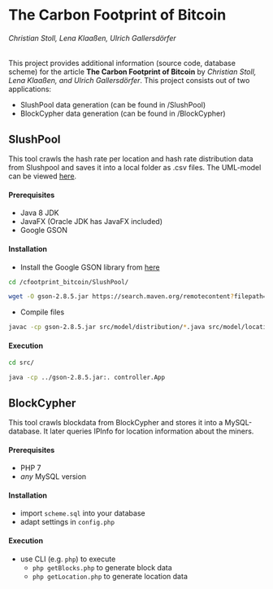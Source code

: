 # The Carbon Footprint of Bitcoin
###### Christian Stoll, Lena Klaaßen, Ulrich Gallersdörfer 

This project provides additional information (source code, database scheme) for the article **The Carbon Footprint of Bitcoin** by *Christian Stoll, Lena Klaaßen, and Ulrich Gallersdörfer*. This project consists out of two applications:
  - SlushPool data generation (can be found in /SlushPool)
  - BlockCypher data generation (can be found in /BlockCypher)

## SlushPool
This tool crawls the hash rate per location and hash rate distribution data from Slushpool and saves it into a local folder as .csv files. The UML-model can be viewed [here](https://github.com/UliGall/cfootprint_bitcoin/blob/master/SlushPool/UML.pdf).
#### Prerequisites
- Java 8 JDK
- JavaFX (Oracle JDK has JavaFX included)
- Google GSON

#### Installation
- Install the Google GSON library from [here](https://search.maven.org/remotecontent?filepath=com/google/code/gson/gson/2.8.5/gson-2.8.5.jar)
```sh
cd /cfootprint_bitcoin/SlushPool/
```
```sh
wget -O gson-2.8.5.jar https://search.maven.org/remotecontent?filepath=com/google/code/gson/gson/2.8.5/gson-2.8.5.jar
```
- Compile files
```sh
javac -cp gson-2.8.5.jar src/model/distribution/*.java src/model/location/*.java src/controller/*.java
```

#### Execution

```sh
cd src/
```
```sh
java -cp ../gson-2.8.5.jar:. controller.App
```



## BlockCypher
This tool crawls blockdata from BlockCypher and stores it into a MySQL-database. It later queries IPInfo for location information about the miners.

#### Prerequisites
- PHP 7
- *any* MySQL version

#### Installation
- import `scheme.sql` into your database
- adapt settings in `config.php` 

#### Execution
- use CLI (e.g. `php`) to execute
    - `php getBlocks.php` to generate block data
    - `php getLocation.php` to generate location data
